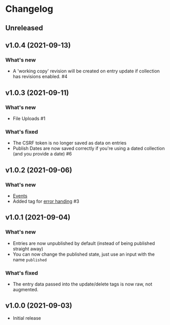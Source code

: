 # Changelog

## Unreleased

## v1.0.4 (2021-09-13)

### What's new

* A 'working copy' revision will be created on entry update if collection has revisions enabled. #4

## v1.0.3 (2021-09-11)

### What's new

* File Uploads #1

### What's fixed

* The CSRF token is no longer saved as data on entries
* Publish Dates are now saved correctly if you're using a dated collection (and you provide a date) #6

## v1.0.2 (2021-09-06)

### What's new

* [Events](https://github.com/doublethreedigital/guest-entries#events)
* Added tag for [error handing](https://github.com/doublethreedigital/guest-entries#events) #3

## v1.0.1 (2021-09-04)

### What's new

* Entries are now unpublished by default (instead of being published straight away)
* You can now change the published state, just use an input with the name `published`

### What's fixed

* The entry data passed into the update/delete tags is now raw, not augmented.

## v1.0.0 (2021-09-03)

* Initial release

